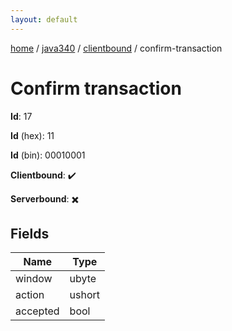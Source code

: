 ```yaml
---
layout: default
---
```


[home](/)  /  [java340](/protocol/java340)  /  [clientbound](/protocol/java340/clientbound)  /  confirm-transaction

# Confirm transaction

**Id**: 17

**Id** (hex): 11

**Id** (bin): 00010001

**Clientbound**: ✔️

**Serverbound**: ✖️

## Fields

Name | Type
---|---
window | ubyte
action | ushort
accepted | bool

